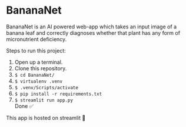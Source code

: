 # BananaNet 
BananaNet is an AI powered web-app which takes an input image of a banana leaf and correctly diagnoses whether that plant has any form of micronutrient deficiency.

Steps to run this project:
1. Open up a terminal.
2. Clone this repository.
3. ```$ cd BananaNet/```
4. ```$ virtualenv .venv```
5. ```$ .venv/Scripts/activate```
6. ```$ pip install -r requirements.txt```
7. ```$ streamlit run app.py```\
Done ✅

This app is hosted on streamlit 🎈
